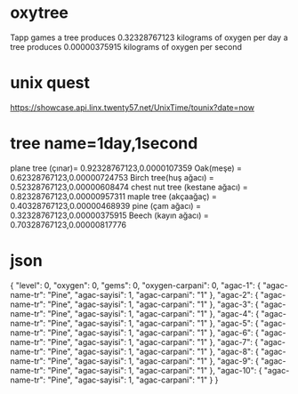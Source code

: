 # oxytree
Tapp games
a tree produces 0.32328767123 kilograms of oxygen per day
a tree produces 0.00000375915 kilograms of oxygen per second

# unix quest
https://showcase.api.linx.twenty57.net/UnixTime/tounix?date=now

# tree name=1day,1second

plane tree (çınar)= 0.92328767123,0.0000107359
Oak(meşe) = 0.62328767123,0.00000724753
Birch tree(huş ağacı) = 0.52328767123,0.00000608474
chest nut tree (kestane ağacı) = 0.82328767123,0.00000957311
maple tree (akçaağaç) = 0.40328767123,0.00000468939
pine (çam ağacı) = 0.32328767123,0.00000375915
Beech (kayın ağacı) = 0.70328767123,0.00000817776

# json
{
  "level": 0,
  "oxygen": 0,
  "gems": 0,
  "oxygen-carpani": 0,
  "agac-1": {
    "agac-name-tr": "Pine",
    "agac-sayisi": 1,
    "agac-carpani": "1"
  },
  "agac-2": {
    "agac-name-tr": "Pine",
    "agac-sayisi": 1,
    "agac-carpani": "1"
  },
  "agac-3": {
    "agac-name-tr": "Pine",
    "agac-sayisi": 1,
    "agac-carpani": "1"
  },
  "agac-4": {
    "agac-name-tr": "Pine",
    "agac-sayisi": 1,
    "agac-carpani": "1"
  },
  "agac-5": {
    "agac-name-tr": "Pine",
    "agac-sayisi": 1,
    "agac-carpani": "1"
  },
  "agac-6": {
    "agac-name-tr": "Pine",
    "agac-sayisi": 1,
    "agac-carpani": "1"
  },
  "agac-7": {
    "agac-name-tr": "Pine",
    "agac-sayisi": 1,
    "agac-carpani": "1"
  },
  "agac-8": {
    "agac-name-tr": "Pine",
    "agac-sayisi": 1,
    "agac-carpani": "1"
  },
  "agac-9": {
    "agac-name-tr": "Pine",
    "agac-sayisi": 1,
    "agac-carpani": "1"
  },
  "agac-10": {
    "agac-name-tr": "Pine",
    "agac-sayisi": 1,
    "agac-carpani": "1"
  }
}


